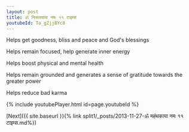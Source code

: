 ```yaml
---
layout: post
title: ॐ निसलयाया नमः ११ टाइम्स
youtubeId: To_gZjjBYc8
---
```

 
 
Helps get goodness, bliss and peace and God's blessings
 
Helps remain focused, help generate inner energy 
 
Helps boost physical and mental health 
 
Helps remain grounded and generates a sense of gratitude towards the greater power 
 
Helps reduce bad karma
 
 
 
 


{% include youtubePlayer.html id=page.youtubeId %}
 
[Next]({{ site.baseurl }}{% link  split1/_posts/2013-11-27-ॐ महंथकाया नमः ११ टाइम्स.md%})
 
